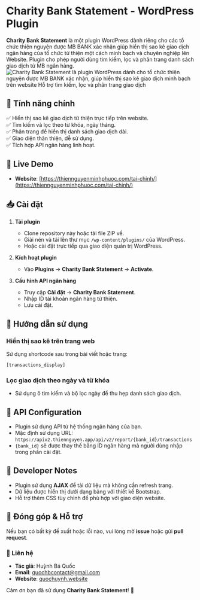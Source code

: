 # Charity Bank Statement - WordPress Plugin

**Charity Bank Statement** là một plugin WordPress dành riêng cho các tổ chức thiện nguyện được MB BANK xác nhận  giúp hiển thị sao kê giao dịch ngân hàng của tổ chức từ thiện một cách minh bạch và chuyên nghiệp lên Website. Plugin cho phép người dùng tìm kiếm, lọc và phân trang danh sách giao dịch từ MB ngân hàng.
![Charity Bank Statement là plugin WordPress dành cho tổ chức thiện nguyện được MB BANK xác nhận, giúp hiển thị sao kê giao dịch minh bạch trên website  Hỗ trợ tìm kiếm, lọc và phân trang giao dịch](https://github.com/user-attachments/assets/9a2efaea-3c7b-481a-801b-e6fb86e619d4)


## 🚀 Tính năng chính

✅ Hiển thị sao kê giao dịch từ thiện trực tiếp trên website.  
✅ Tìm kiếm và lọc theo từ khóa, ngày tháng.  
✅ Phân trang để hiển thị danh sách giao dịch dài.  
✅ Giao diện thân thiện, dễ sử dụng.  
✅ Tích hợp API ngân hàng linh hoạt.  

## 🍃 Live Demo
- **Website**: [https://thiennguyenminhphuoc.com/tai-chinh/](https://thiennguyenminhphuoc.com/tai-chinh/)  

## 📥 Cài đặt

1. **Tải plugin**
   - Clone repository này hoặc tải file ZIP về.
   - Giải nén và tải lên thư mục `/wp-content/plugins/` của WordPress.
   - Hoặc cài đặt trực tiếp qua giao diện quản trị WordPress.

2. **Kích hoạt plugin**
   - Vào **Plugins** → **Charity Bank Statement** → **Activate**.

3. **Cấu hình API ngân hàng**
   - Truy cập **Cài đặt** → **Charity Bank Statement**.
   - Nhập ID tài khoản ngân hàng từ thiện.
   - Lưu cài đặt.

## 📝 Hướng dẫn sử dụng

### Hiển thị sao kê trên trang web

Sử dụng shortcode sau trong bài viết hoặc trang:
```html
[transactions_display]
```

### Lọc giao dịch theo ngày và từ khóa
- Sử dụng ô tìm kiếm và bộ lọc ngày để thu hẹp danh sách giao dịch.

## 📌 API Configuration

- Plugin sử dụng API từ hệ thống ngân hàng của bạn.
- Mặc định sử dụng URL: `https://apiv2.thiennguyen.app/api/v2/report/{bank_id}/transactions`
- `{bank_id}` sẽ được thay thế bằng ID ngân hàng mà người dùng nhập trong phần cài đặt.

## 🔧 Developer Notes

- Plugin sử dụng **AJAX** để tải dữ liệu mà không cần refresh trang.
- Dữ liệu được hiển thị dưới dạng bảng với thiết kế Bootstrap.
- Hỗ trợ thêm CSS tùy chỉnh để phù hợp với giao diện website.

## 🤝 Đóng góp & Hỗ trợ

Nếu bạn có bất kỳ đề xuất hoặc lỗi nào, vui lòng mở **issue** hoặc gửi **pull request**.

### 📧 Liên hệ
- **Tác giả**: Huỳnh Bá Quốc  
- **Email**: [quochbcontact@gmail.com](mailto:quochbcontact@gmail.com)  
- **Website**: [quochuynh.website](https://www.quochuynh.website/)  

Cảm ơn bạn đã sử dụng **Charity Bank Statement**! 🙌

